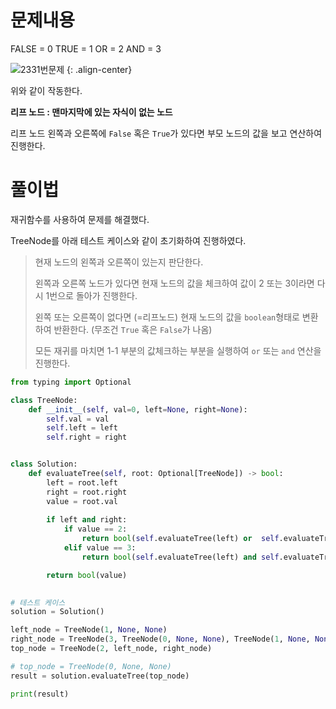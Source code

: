 # 문제내용
FALSE = 0
TRUE = 1
OR = 2
AND = 3

![2331번문제](https://github.com/kimhyunso/kimhyunso.github.io/assets/87798982/6f6b3c30-d571-419f-a68f-cccb73bd2433)
{: .align-center}

위와 같이 작동한다.

**리프 노드 : 맨마지막에 있는 자식이 없는 노드**

리프 노드 왼쪽과 오른쪽에 `False` 혹은 `True`가 있다면 부모 노드의 값을 보고 연산하여 진행한다.


# 풀이법
재귀함수를 사용하여 문제를 해결했다.

TreeNode를 아래 테스트 케이스와 같이 초기화하여 진행하였다.

> 현재 노드의 왼쪽과 오른쪽이 있는지 판단한다.
>
> 왼쪽과 오른쪽 노드가 있다면 현재 노드의 값을 체크하여 값이 2 또는 3이라면 다시 1번으로 돌아가 진행한다.
> 
> 왼쪽 또는 오른쪽이 없다면 (=리프노드) 현재 노드의 값을 `boolean`형태로 변환하여 반환한다. (무조건 `True` 혹은 `False`가 나옴)
>
> 모든 재귀를 마치면 1-1 부분의 값체크하는 부분을 실행하여 `or` 또는 `and` 연산을 진행한다.

```python
from typing import Optional

class TreeNode:
    def __init__(self, val=0, left=None, right=None):
        self.val = val
        self.left = left
        self.right = right


class Solution:
    def evaluateTree(self, root: Optional[TreeNode]) -> bool:
        left = root.left
        right = root.right
        value = root.val
    
        if left and right:
            if value == 2:
                return bool(self.evaluateTree(left) or  self.evaluateTree(right))
            elif value == 3:
                return bool(self.evaluateTree(left) and self.evaluateTree(right))

        return bool(value)

        
# 테스트 케이스
solution = Solution()

left_node = TreeNode(1, None, None)
right_node = TreeNode(3, TreeNode(0, None, None), TreeNode(1, None, None))
top_node = TreeNode(2, left_node, right_node)

# top_node = TreeNode(0, None, None)
result = solution.evaluateTree(top_node)

print(result)
```






